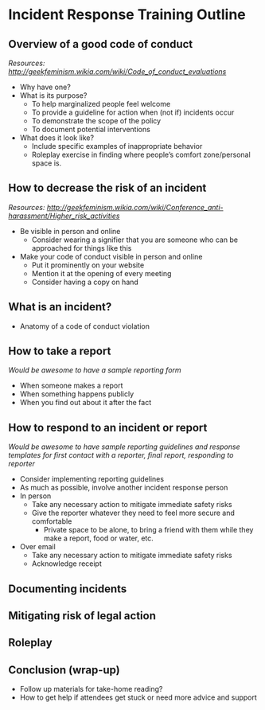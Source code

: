 # Incident Response Training Outline

## Overview of a good code of conduct

*Resources: http://geekfeminism.wikia.com/wiki/Code_of_conduct_evaluations*

* Why have one?
* What is its purpose?
    * To help marginalized people feel welcome
    * To provide a guideline for action when (not if) incidents occur
    * To demonstrate the scope of the policy
    * To document potential interventions
* What does it look like?
    * Include specific examples of inappropriate behavior
    * Roleplay exercise in finding where people’s comfort zone/personal space is.

## How to decrease the risk of an incident

*Resources: http://geekfeminism.wikia.com/wiki/Conference_anti-harassment/Higher_risk_activities*

* Be visible in person and online
    * Consider wearing a signifier that you are someone who can be approached for things like this
* Make your code of conduct visible in person and online
    * Put it prominently on your website
    * Mention it at the opening of every meeting
    * Consider having a copy on hand

## What is an incident?

* Anatomy of a code of conduct violation

## How to take a report

*Would be awesome to have a sample reporting form*

* When someone makes a report
* When something happens publicly
* When you find out about it after the fact

## How to respond to an incident or report

*Would be awesome to have sample reporting guidelines and response templates for first contact with a reporter, final report, responding to reporter*

* Consider implementing reporting guidelines
* As much as possible, involve another incident response person
* In person
    * Take any necessary action to mitigate immediate safety risks
    * Give the reporter whatever they need to feel more secure and comfortable
      * Private space to be alone, to bring a friend with them while they make a  report, food or water, etc.
* Over email
    * Take any necessary action to mitigate immediate safety risks
    * Acknowledge receipt

## Documenting incidents

## Mitigating risk of legal action

## Roleplay

## Conclusion (wrap-up)

* Follow up materials for take-home reading?
* How to get help if attendees get stuck or need more advice and support
